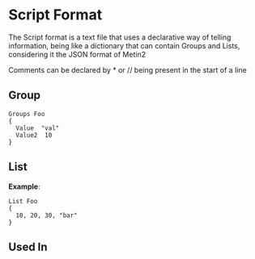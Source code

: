 # Script Format

The Script format is a text file that uses a declarative way of
telling information, being like a dictionary that can contain
Groups and Lists, considering it the JSON format of Metin2

Comments can be declared by * or // being present in the start of a line


## Group

````
Groups Foo
{
  Value  "val"
  Value2  10
}
````

## List

**Example**:
````
List Foo
{
  10, 20, 30, "bar"
}
````


[//]: # (TODO refer from their own pages instead of having this list)
## Used In

